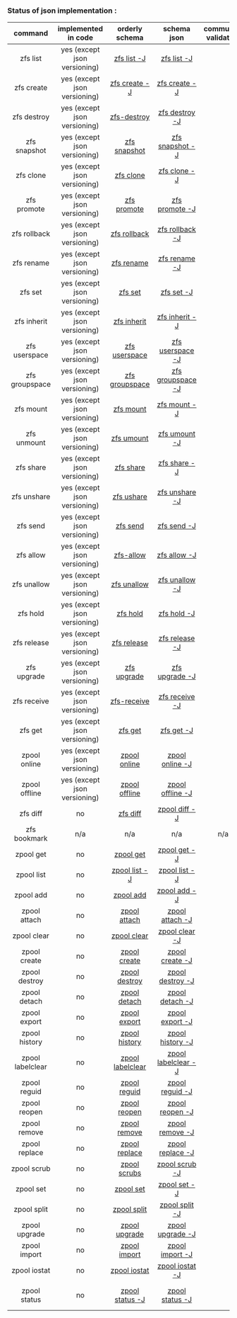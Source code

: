 ### Status of json implementation :

| command           | implemented in code                   |orderly schema                                                                                                 |                                               schema json                                                             | community validation  |   example json                                                                                            |   example ldjson                                                                                          |
|:-----------------:|:-------------------------------------:|:-----------------------------------------------------------------------------------------------------:        |:--------------------------------------------------------------------------------------------------------------------: | :-------------------: | :--------------------------------------------------------------------------------------------------------:|:--------------------------------------------------------------------------------------------------------: |
|zfs list           |       yes (except json versioning)    | [zfs list -J](https://github.com/Alyseo/zfs/blob/json-0.6.4/json/orderly-v1.0/zfs-list-orderly.md)                | [zfs list -J](https://github.com/Alyseo/zfs/blob/json-0.6.4/json/schemav1.0/schema-zfs-list.md)                   |                       | [zfs list -J](https://github.com/Alyseo/zfs/blob/json-0.6.4/json/samples/zfs_list.json.md)                | [zfs list -j](https://github.com/Alyseo/zfs/blob/json-0.6.4/json/samples/zfs_list.ldjson.md)              |
|zfs create         |       yes (except json versioning)    | [zfs create -J](https://github.com/Alyseo/zfs/blob/json-0.6.4/json/orderly-v1.0/zfs-create-orderly.md)            | [zfs create -J](https://github.com/Alyseo/zfs/blob/json-0.6.4/json/schemav1.0/schema-zfs-create.md)               |                       | [zfs create -J](https://github.com/Alyseo/zfs/blob/json-0.6.4/json/samples/zfs_create.json.md)            | [zfs create -j](https://github.com/Alyseo/zfs/blob/json-0.6.4/json/samples/zfs_create.ldjson.md)          |
|zfs destroy        |       yes (except json versioning)    | [zfs-destroy](https://github.com/Alyseo/zfs/blob/json-0.6.4/json/orderly-v1.0/zfs-destroy-orderly.md)             | [zfs destroy -J](https://github.com/Alyseo/zfs/tree/json/json/schemav1.0/schema-zfs-destroy.md)                   |                       |                                                                                                           |                                                                                                           |
|zfs snapshot       |       yes (except json versioning)    | [zfs snapshot](https://github.com/Alyseo/zfs/blob/json-0.6.4/json/orderly-v1.0/zfs-snapshot-orderly.md)           | [zfs snapshot -J](https://github.com/Alyseo/zfs/blob/json-0.6.4/json/schemav1.0/schema-zfs-snapshot.md)           |                       |                                                                                                           |                                                                                                           |
|zfs clone          |       yes (except json versioning)    | [zfs clone](https://github.com/Alyseo/zfs/blob/json-0.6.4/json/orderly-v1.0/zfs-clone-orderly.md)                 | [zfs clone -J](https://github.com/Alyseo/zfs/blob/json-0.6.4/json/schemav1.0/schema-zfs-clone.md)                 |                       |                                                                                                           |                                                                                                           |
|zfs promote        |       yes (except json versioning)    | [zfs promote](https://github.com/Alyseo/zfs/blob/json-0.6.4/json/orderly-v1.0/zfs-promote-orderly.md)             | [zfs promote -J](https://github.com/Alyseo/zfs/blob/json-0.6.4/json/schemav1.0/schema-zfs-promote.md)             |                       |                                                                                                           |                                                                                                           |
|zfs rollback       |       yes (except json versioning)    | [zfs rollback](https://github.com/Alyseo/zfs/blob/json-0.6.4/json/orderly-v1.0/zpool-rollback-orderly.md)         | [zfs rollback -J](https://github.com/Alyseo/zfs/blob/json-0.6.4/json/schemav1.0/schema-zfs-rollback.md)           |                       |                                                                                                           |                                                                                                           |
|zfs rename         |       yes (except json versioning)    | [zfs rename](https://github.com/Alyseo/zfs/blob/json-0.6.4/json/orderly-v1.0/zfs-rename-orderly.md)               | [zfs rename -J](https://github.com/Alyseo/zfs/blob/json-0.6.4/json/schemav1.0/schema-zfs-rename.md)               |                       |                                                                                                           |                                                                                                           |
|zfs set            |       yes (except json versioning)    | [zfs set ](https://github.com/Alyseo/zfs/blob/json-0.6.4/json/orderly-v1.0/zfs-set-orderly.md)                    | [zfs set -J](https://github.com/Alyseo/zfs/blob/json-0.6.4/json/schemav1.0/schema-zfs-set.md)                     |                       |                                                                                                           |                                                                                                           |
|zfs inherit        |       yes (except json versioning)    | [zfs inherit](https://github.com/Alyseo/zfs/blob/json-0.6.4/json/orderly-v1.0/zfs-inherit-orderly.md)             | [zfs inherit -J](https://github.com/Alyseo/zfs/blob/json-0.6.4/json/schemav1.0/schema-zfs-inherit.md)             |                       |                                                                                                           |                                                                                                           |
|zfs userspace      |       yes (except json versioning)    | [zfs userspace](https://github.com/Alyseo/zfs/blob/json-0.6.4/json/orderly-v1.0/zfs-userspace-orderly.md)         | [zfs userspace -J](https://github.com/Alyseo/zfs/blob/json-0.6.4/json/schemav1.0/schema-zfs-userspace.md)         |                       |                                                                                                           |                                                                                                           |
|zfs groupspace     |       yes (except json versioning)    | [zfs groupspace](https://github.com/Alyseo/zfs/blob/json-0.6.4/json/orderly-v1.0/zfs-groupspace-orderly.md)       | [zfs groupspace -J](https://github.com/Alyseo/zfs/blob/json-0.6.4/json/schemav1.0/schema-zfs-groupspace.md)       |                       |                                                                                                           |                                                                                                           |
|zfs mount          |       yes (except json versioning)    | [zfs mount](https://github.com/Alyseo/zfs/blob/json-0.6.4/json/orderly-v1.0/zfs-mount-orderly.md)                 | [zfs mount -J](https://github.com/Alyseo/zfs/blob/json-0.6.4/json/schemav1.0/schema-zfs-mount.md)                 |                       |                                                                                                           |                                                                                                           |
|zfs unmount        |       yes (except json versioning)    | [zfs umount](https://github.com/Alyseo/zfs/blob/json-0.6.4/json/orderly-v1.0/zfs-umount-orderly.md)               | [zfs umount -J](https://github.com/Alyseo/zfs/blob/json-0.6.4/json/schemav1.0/schema-zfs-umount.md)               |                       |                                                                                                           |                                                                                                           |
|zfs share          |       yes (except json versioning)    | [zfs share](https://github.com/Alyseo/zfs/blob/json-0.6.4/json/orderly-v1.0/zfs-share-orderly.md)                 | [zfs share -J](https://github.com/Alyseo/zfs/blob/json-0.6.4/json/schemav1.0/schema-zfs-share.md)                 |                       |                                                                                                           |                                                                                                           |
|zfs unshare        |       yes (except json versioning)    | [zfs ushare](https://github.com/Alyseo/zfs/blob/json-0.6.4/json/orderly-v1.0/zfs-ushare-orderly.md)               | [zfs unshare -J](https://github.com/Alyseo/zfs/blob/json-0.6.4/json/schemav1.0/schema-zfs-unshare.md)             |                       |                                                                                                           |                                                                                                           |
|zfs send           |       yes (except json versioning)    | [zfs send](https://github.com/Alyseo/zfs/blob/json-0.6.4/json/orderly-v1.0/zfs-send-orderly.md)                   | [zfs send -J](https://github.com/Alyseo/zfs/blob/json-0.6.4/json/schemav1.0/schema-zfs-send.md)                   |                       |                                                                                                           |                                                                                                           |
|zfs allow          |       yes (except json versioning)    | [zfs-allow](https://github.com/Alyseo/zfs/blob/json-0.6.4/json/orderly-v1.0/zfs-allow-orderly.md)                 | [zfs allow -J](https://github.com/Alyseo/zfs/blob/json-0.6.4/json/schemav1.0/schema-zfs-allow.md)                 |                       |                                                                                                           |                                                                                                           |
|zfs unallow        |       yes (except json versioning)    | [zfs unallow](https://github.com/Alyseo/zfs/blob/json-0.6.4/json/orderly-v1.0/zfs-unallow-orderly.md)             | [zfs unallow -J](https://github.com/Alyseo/zfs/blob/json-0.6.4/json/schemav1.0/schema-zfs-unallow.md)             |                       |                                                                                                           |                                                                                                           |
|zfs hold           |       yes (except json versioning)    | [zfs hold](https://github.com/Alyseo/zfs/blob/json-0.6.4/json/orderly-v1.0/zfs-hold-orderly.md)                   | [zfs hold -J](https://github.com/Alyseo/zfs/blob/json-0.6.4/json/schemav1.0/schema-zfs-hold.md)                   |                       |                                                                                                           |                                                                                                           |
|zfs release        |       yes (except json versioning)    | [zfs release](https://github.com/Alyseo/zfs/blob/json-0.6.4/json/orderly-v1.0/zfs-release-orderly.md)             | [zfs release -J](https://github.com/Alyseo/zfs/blob/json-0.6.4/json/schemav1.0/schema-zfs-release.md)             |                       |                                                                                                           |                                                                                                           |
|zfs upgrade        |       yes (except json versioning)    | [zfs upgrade](https://github.com/Alyseo/zfs/blob/json-0.6.4/json/orderly-v1.0/zfs-upgrade-orderly.md)             | [zfs upgrade -J](https://github.com/Alyseo/zfs/blob/json-0.6.4/json/schemav1.0/schema-zfs-upgrade.md)             |                       |                                                                                                           |                                                                                                           |
|zfs receive        |       yes (except json versioning)    | [zfs-receive](https://github.com/Alyseo/zfs/blob/json-0.6.4/json/orderly-v1.0/zfs-receive-orderly.md)             | [zfs receive -J](https://github.com/Alyseo/zfs/blob/json-0.6.4/json/schemav1.0/schema-zfs-receive.md)             |                       |                                                                                                           |                                                                                                           |
|zfs get            |       yes (except json versioning)    | [zfs get](https://github.com/Alyseo/zfs/blob/json-0.6.4/json/orderly-v1.0/zfs-get-orderly.md)                     | [zfs get -J](https://github.com/Alyseo/zfs/blob/json-0.6.4/json/schemav1.0/schema-zfs-get.md)                     |                       |                                                                                                           |                                                                                                           |
|zpool online       |	yes (except json versioning)		| [zpool online](https://github.com/Alyseo/zfs/blob/json-0.6.4/json/orderly-v1.0/zpool-online-orderly.md)           | [zpool online -J](https://github.com/Alyseo/zfs/blob/json-0.6.4/json/schemav1.0/schema-zpool-online.md)           |                       |                                                                                                           |                                                                                                           |
|zpool offline      |	yes (except json versioning)		| [zpool offline](https://github.com/Alyseo/zfs/blob/json-0.6.4/json/orderly-v1.0/zpool-offline-orderly.md)         | [zpool offline -J](https://github.com/Alyseo/zfs/blob/json-0.6.4/json/schemav1.0/schema-zpool-offline.md)         |			|                                                                                                           |                                                                                                           |
|zfs diff           |           no                          | [zfs diff](https://github.com/Alyseo/zfs/blob/json-0.6.4/json/orderly-v1.0/zfs-diff-orderly.md)                   | [zpool diff -J](https://github.com/Alyseo/zfs/blob/json-0.6.4/json/schemav1.0/schema-zfs-diff.md)                 |                       |                                                                                                           |                                                                                                           |
|zfs bookmark       |           n/a                         |          n/a                                                                                                      |                                               n/a                                                                 |           n/a         |                          n/a                                                                              |                              n/a                                                                          |
|zpool get          |           no                          | [zpool get](https://github.com/Alyseo/zfs/blob/json-0.6.4/json/orderly-v1.0/zpool-get-orderly.md)                 | [zpool get -J](https://github.com/Alyseo/zfs/blob/json-0.6.4/json/schemav1.0/schema-zpool-get.md)                 |                       |                                                                                                           |                                                                                                           |
|zpool list         |       no  | [zpool list -J](https://github.com/Alyseo/zfs/blob/json-0.6.4/json/orderly-v1.0/zpool-list-orderly.md)            | [zpool list -J](https://github.com/Alyseo/zfs/blob/json-0.6.4/json/schemav1.0/schema-zpool-list.md)               |                       | [zpool list -J](https://github.com/Alyseo/zfs/blob/json-0.6.4/json/samples/zpool_list.json.md)            | [zpool list -j](https://github.com/Alyseo/zfs/blob/json-0.6.4/json/samples/zpool_list.ldjson.md)          |
|zpool add          |           no                          | [zpool add](https://github.com/Alyseo/zfs/blob/json-0.6.4/json/orderly-v1.0/zpool-add-orderly.md)                 | [zpool add -J](https://github.com/Alyseo/zfs/blob/json-0.6.4/json/schemav1.0/schema-zpool-add.md)                 |                       |                                                                                                           |                                                                                                           |
|zpool attach       |           no                          | [zpool attach](https://github.com/Alyseo/zfs/blob/json-0.6.4/json/orderly-v1.0/zpool-attach-orderly.md)           | [zpool attach -J](https://github.com/Alyseo/zfs/blob/json-0.6.4/json/schemav1.0/schema-zpool-attach.md)           |                       |                                                                                                           |                                                                                                           |
|zpool clear        |           no                          | [zpool clear](https://github.com/Alyseo/zfs/blob/json-0.6.4/json/orderly-v1.0/zpool-clear-orderly.md)             | [zpool clear -J](https://github.com/Alyseo/zfs/blob/json-0.6.4/json/schemav1.0/schema-zpool-clear.md)             |                       |                                                                                                           |                                                                                                           |
|zpool create       |           no                          | [zpool create](https://github.com/Alyseo/zfs/blob/json-0.6.4/json/orderly-v1.0/zpool-create-orderly.md)           | [zpool create -J](https://github.com/Alyseo/zfs/blob/json-0.6.4/json/schemav1.0/schema-zpool-create.md)           |                       |                                                                                                           |                                                                                                           |
|zpool destroy      |           no                          | [zpool destroy](https://github.com/Alyseo/zfs/blob/json-0.6.4/json/orderly-v1.0/zpool-destroy-orderly.md)         | [zpool destroy -J](https://github.com/Alyseo/zfs/blob/json-0.6.4/json/schemav1.0/schema-zpool-destroy.md)         |                       |                                                                                                           |                                                                                                           |
|zpool detach       |           no                          | [zpool detach](https://github.com/Alyseo/zfs/blob/json-0.6.4/json/orderly-v1.0/zpool-detach-orderly.md)           | [zpool detach -J](https://github.com/Alyseo/zfs/blob/json-0.6.4/json/schemav1.0/schema-zpool-detach.md)           |                       |                                                                                                           |                                                                                                           |
|zpool export       |           no                          | [zpool export](https://github.com/Alyseo/zfs/blob/json-0.6.4/json/orderly-v1.0/zpool-export-orderly.md)           | [zpool export -J](https://github.com/Alyseo/zfs/blob/json-0.6.4/json/schemav1.0/schema-zpool-export.md)           |                       |                                                                                                           |                                                                                                           |
|zpool history      |           no                          | [zpool history](https://github.com/Alyseo/zfs/blob/json-0.6.4/json/orderly-v1.0/zpool-history-orderly.md)         | [zpool history -J](https://github.com/Alyseo/zfs/blob/json-0.6.4/json/schemav1.0/schema-zpool-history.md)         |                       |                                                                                                           |                                                                                                           |
|zpool labelclear   |           no                          | [zpool labelclear](https://github.com/Alyseo/zfs/blob/json-0.6.4/json/orderly-v1.0/zpool-labelclear-orderly.md)   | [zpool labelclear -J](https://github.com/Alyseo/zfs/blob/json-0.6.4/json/schemav1.0/schema-zpool-labelclear.md)   |                       |                                                                                                           |                                                                                                           |
|zpool reguid       |           no                          | [zpool reguid](https://github.com/Alyseo/zfs/blob/json-0.6.4/json/orderly-v1.0/zpool-reguid-orderly.md)           | [zpool reguid -J](https://github.com/Alyseo/zfs/blob/json-0.6.4/json/schemav1.0/schema-zpool-reguid.md)           |                       |                                                                                                           |                                                                                                           |
|zpool reopen       |           no                          | [zpool reopen](https://github.com/Alyseo/zfs/blob/json-0.6.4/json/orderly-v1.0/zpool-reopen-orderly.md)           | [zpool reopen -J](https://github.com/Alyseo/zfs/blob/json-0.6.4/json/schemav1.0/schema-zpool-reopen.md)           |                       |                                                                                                           |                                                                                                           |
|zpool remove       |           no                          | [zpool remove](https://github.com/Alyseo/zfs/blob/json-0.6.4/json/orderly-v1.0/zpool-remove-orderly.md)           | [zpool remove -J](https://github.com/Alyseo/zfs/blob/json-0.6.4/json/schemav1.0/schema-zpool-remove.md)           |                       |                                                                                                           |                                                                                                           |
|zpool replace      |           no                          | [zpool replace](https://github.com/Alyseo/zfs/blob/json-0.6.4/json/orderly-v1.0/zpool-replace-orderly.md)         | [zpool replace -J](https://github.com/Alyseo/zfs/blob/json-0.6.4/json/schemav1.0/schema-zpool-replace.md)         |                       |                                                                                                           |                                                                                                           |
|zpool scrub        |           no                          | [zpool scrubs](https://github.com/Alyseo/zfs/blob/json-0.6.4/json/orderly-v1.0/zpool-scrub-orderly.md)            | [zpool scrub -J](https://github.com/Alyseo/zfs/blob/json-0.6.4/json/schemav1.0/schema-zpool-scrub.md)             |                       |                                                                                                           |                                                                                                           |
|zpool set          |           no                          | [zpool set](https://github.com/Alyseo/zfs/blob/json-0.6.4/json/orderly-v1.0/zpool-set-orderly.md)                 | [zpool set -J](https://github.com/Alyseo/zfs/blob/json-0.6.4/json/schemav1.0/schema-zpool-set.md)                 |                       |                                                                                                           |                                                                                                           |
|zpool split        |           no                          | [zpool split](https://github.com/Alyseo/zfs/blob/json-0.6.4/json/orderly-v1.0/zpool-split-orderly.md)             | [zpool split -J](https://github.com/Alyseo/zfs/blob/json-0.6.4/json/schemav1.0/schema-zpool-split.md)             |                       |                                                                                                           |                                                                                                           |
|zpool upgrade      |           no                          | [zpool upgrade](https://github.com/Alyseo/zfs/blob/json-0.6.4/json/orderly-v1.0/zpool-upgrade-orderly.md)         | [zpool upgrade -J](https://github.com/Alyseo/zfs/blob/json-0.6.4/json/schemav1.0/schema-zpool-upgrade.md)         |                       |                                                                                                           |                                                                                                           |
|zpool import       |           no                          | [zpool import](https://github.com/Alyseo/zfs/blob/json-0.6.4/json/orderly-v1.0/zpool-import-orderly.md)           | [zpool import -J](https://github.com/Alyseo/zfs/blob/json-0.6.4/json/schemav1.0/schema-zpool-import.md)           |                       |                                                                                                           |                                                                                                           |
|zpool iostat       |           no                          | [zpool iostat](https://github.com/Alyseo/zfs/blob/json-0.6.4/json/orderly-v1.0/zpool-iostat-orderly.md)           | [zpool iostat -J](https://github.com/Alyseo/zfs/blob/json-0.6.4/json/schemav1.0/schema-zpool-iostat.md)           |                       |                                                                                                           |                                                                                                           |
|zpool status       |           no                          | [zpool status -J](https://github.com/Alyseo/zfs/blob/json-0.6.4/json/orderly-v1.0/zpool-status-orderly.md)        | [zpool status -J](https://github.com/Alyseo/zfs/blob/json-0.6.4/json/schemav1.0/schema-zpool-status.md)           |                       |[zpool status -J](https://github.com/Alyseo/zfs/blob/json-0.6.4/json/samples/zpool_status.json.md)         | [zpool status -j](https://github.com/Alyseo/zfs/blob/json-0.6.4/json/samples/zpool_status.ldjson.md)      |
